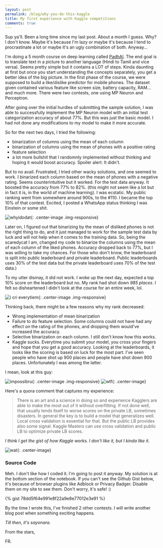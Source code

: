```yaml
---
layout: post
permalink: /blog/why-you-do-this-kaggle
title: My first experience with Kaggle competitions
comments: true
---
```


<style>
  .center-image{
      margin: 0 auto;
      display: block;
  }
</style>

Sup ya'll. Been a long time since my last post. About a month I guess. Why? I don't know. Maybe it's because I'm lazy or maybe it's because I tend to procrastinate a lot or maybe it's an ugly combination of both. Anyway...

I'm doing a 5 month course on deep learning called [PadhAI](https://padhai.onefourthlabs.in). The end goal is to translate text in a picture to another language (Hindi to Tamil and vice versa). Seems pretty simple but it contains a LOT of steps. Kinda daunting at first but once you start understanding the concepts separately, you get a better idea of the big picture. In the first phase of the course, we were supposed to build a like/dislike predictor for mobile phones. The dataset given contained various feature like screen size, battery capacity, RAM... and much more. There were two contests, one using MP Neuron and Perceptron. 

After going over the initial hurdles of submitting the sample solution, I was able to successfully implement the MP Neuron model with an initial test categorization accuracy of about 77%. But this was just the basic model. I had not done any modifications to my model to make it more accurate. 

So for the next two days, I tried the following: 
* binarization of columns using the mean of each column
* binarization of columns using the mean of phones with a positive rating
* feature selection
* a lot more bullshit that I randomnly implemented without thinking and hoping it would boost accuracy. Spoiler alert: It didn't.

But to no avail. Frustrated, I tried other wacky solutions, and one seemed to work. I binarized each column based on the mean of phones with a negative rating. Seems counterintuitive but it worked. For the test data anyway. It boosted the accuracy from 77% to 82%. (this might not seem like a lot but in fact it is, in the world of machine learning). I was ecstatic. My public ranking went from somewhere around 900s, to the #110. I became the top 10% of that contest. Excited, I posted a WhatsApp status thinking I was Einstein or some shit. 

![whyidodat](/images/kaggle-yay.jpg "Woohoo!"){: .center-image .img-responsive}

Later on, I figured out that binarizing by the mean of disliked phones is not the right thing to do, and it just managed to work for the sample test data by luck and will not help when it comes to the training data. So, being the scaredycat I am, changed my code to binarize the columns using the mean of each column of the liked phones. Accuracy dropped back to 77%, but I was willing to take my chances. For those who don't know, the leaderboard is split into public leaderboard and private leaderboard. Public leaderboards uses 30% of the test data but the private leaderboard uses 70% of the test data.)

To my utter dismay, it did not work. I woke up the next day, expected a top 10% score on the leaderboard but no. My rank had shot down *985 places*. I felt so disheartened I didn't look at the course for an entire week, lol.

![i cri everytiem](/images/kaggle-sad.png "I want to jump off a cliff."){: .center-image .img-responsive}

Thinking back, there might be a few reasons why my rank decreased: 
* Wrong implementation of mean binarization
* Failure to do feature selection. Some columns could not have had any effect on the rating of the phones, and dropping them would've increased the accuracy. 
* Selective binarization on each column. I still don't know how this works. 
* Kaggle sucks. Everytime you submit your model, you cross your fingers and hope that you get a good accuracy. Looking at the leaderboards, it looks like the scoring is based on luck for the most part. I've seen people who have shot up 900 places and people have shot down 900 places. Unfortunately I was among the latter.

I mean, look at this guy: 

![impossibru](/images/kaggle-omg.png "WHY. JUST WHY?"){: .center-image .img-responsive}
![wtf](https://media.giphy.com/media/aZ3LDBs1ExsE8/giphy.gif){: .center-image}

Here's a quora comment that captures my experience: 

> There is an art and a science in doing so and experience Kagglers are able to make the most out of it without overfitting. If not done well, that usually lends itself to worse scores on the private LB, sometimes disasters. In general the key is to build a model that generalizes well. Local cross validation is essential for that. But the public LB provides also some signal. Kaggle Masters can use cross validation and public LB to optimize private LB scores.

*I think I get the gist of how Kaggle works. I don't like it, but I kinda like it.*

![wat](https://media.giphy.com/media/pPhyAv5t9V8djyRFJH/giphy.gif){: .center-image}

### Source Code

Meh. I don't like how I coded it. I'm going to post it anyway. My solution is at the bottom section of the notebook. If you can't see the Github Gist below, it's because of browser plugins like Adblock or Privacy Badger. Disable them on my site to see them. Don't worry, it's safe! :)

{% gist 78dd5f64e991e8f22a9e8e77012e3e91 %}

By the time I wrote this, I've finished 2 other contests. I will write another blog post when something exciting happens. 

*Till then, it's sayonara.*

From the stars, 

FR.
